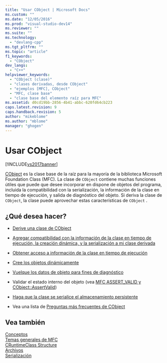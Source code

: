 ```yaml
---
title: "Usar CObject | Microsoft Docs"
ms.custom: ""
ms.date: "12/05/2016"
ms.prod: "visual-studio-dev14"
ms.reviewer: ""
ms.suite: ""
ms.technology: 
  - "devlang-cpp"
ms.tgt_pltfrm: ""
ms.topic: "article"
f1_keywords: 
  - "CObject"
dev_langs: 
  - "C++"
helpviewer_keywords: 
  - "CObject (clase)"
  - "clases derivadas, desde CObject"
  - "ejemplos [MFC], CObject"
  - "MFC, clase base"
  - "clase base del elemento raíz para MFC"
ms.assetid: d0cd19bb-2856-4b41-abbc-620fd64cb223
caps.latest.revision: 9
caps.handback.revision: 5
author: "mikeblome"
ms.author: "mblome"
manager: "ghogen"
---
```

# Usar CObject
[!INCLUDE[vs2017banner](../assembler/inline/includes/vs2017banner.md)]

[CObject](../mfc/reference/cobject-class.md) es la clase base de la raíz para la mayoría de la biblioteca Microsoft Foundation Class \(MFC\).  La clase de `CObject` contiene muchas funciones útiles que puede que desee incorporar en dispone de objetos del programa, incluida la compatibilidad con la serialización, la información de la clase en tiempo de ejecución, y salida de diagnóstico del objeto.  Si deriva la clase de `CObject`, la clase puede aprovechar estas características de `CObject` .  
  
## ¿Qué desea hacer?  
  
-   [Derive una clase de CObject](../mfc/deriving-a-class-from-cobject.md)  
  
-   [Agregar compatibilidad con la información de la clase en tiempo de ejecución, la creación dinámica, y la serialización a mi clase derivada](../mfc/specifying-levels-of-functionality.md)  
  
-   [Obtener acceso a información de la clase en tiempo de ejecución](../mfc/accessing-run-time-class-information.md)  
  
-   [Cree los objetos dinámicamente](../mfc/dynamic-object-creation.md)  
  
-   [Vuelque los datos de objeto para fines de diagnóstico](http://msdn.microsoft.com/es-es/727855b1-5a83-44bd-9fe3-f1d535584b59)  
  
-   Validar el estado interno del objeto \(vea [MFC ASSERT\_VALID y CObject::AssertValid](http://msdn.microsoft.com/es-es/7654fb75-9e9a-499a-8165-0a96faf2d5e6)\)  
  
-   [Haga que la clase se serialice el almacenamiento persistente](../mfc/serialization-in-mfc.md)  
  
-   Vea una lista de [Preguntas más frecuentes de CObject](../mfc/cobject-class-frequently-asked-questions.md)  
  
## Vea también  
 [Conceptos](../mfc/mfc-concepts.md)   
 [Temas generales de MFC](../mfc/general-mfc-topics.md)   
 [CRuntimeClass Structure](../mfc/reference/cruntimeclass-structure.md)   
 [Archivos](../mfc/files-in-mfc.md)   
 [Serialización](../mfc/serialization-in-mfc.md)